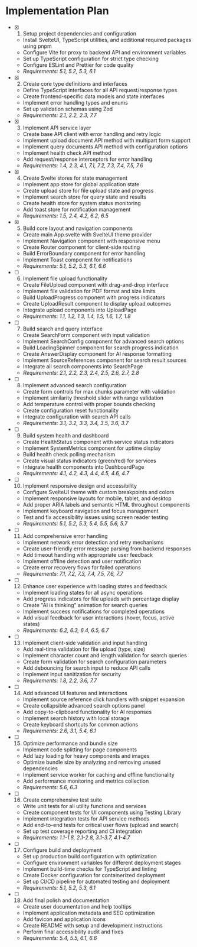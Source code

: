 # Implementation Plan

- [x] 1. Setup project dependencies and configuration
  - Install SvelteUI, TypeScript utilities, and additional required packages using pnpm
  - Configure Vite for proxy to backend API and environment variables
  - Set up TypeScript configuration for strict type checking
  - Configure ESLint and Prettier for code quality
  - _Requirements: 5.1, 5.2, 5.3, 6.1_

- [x] 2. Create core type definitions and interfaces
  - Define TypeScript interfaces for all API request/response types
  - Create frontend-specific data models and state interfaces
  - Implement error handling types and enums
  - Set up validation schemas using Zod
  - _Requirements: 2.1, 2.2, 2.3, 7.7_

- [x] 3. Implement API service layer
  - Create base API client with error handling and retry logic
  - Implement upload document API method with multipart form support
  - Implement query documents API method with configuration options
  - Implement health check API method
  - Add request/response interceptors for error handling
  - _Requirements: 1.4, 2.3, 4.1, 7.1, 7.2, 7.3, 7.4, 7.5, 7.6_

- [x] 4. Create Svelte stores for state management
  - Implement app store for global application state
  - Create upload store for file upload state and progress
  - Implement search store for query state and results
  - Create health store for system status monitoring
  - Add toast store for notification management
  - _Requirements: 1.5, 2.4, 4.2, 6.2, 6.5_

- [x] 5. Build core layout and navigation components
  - Create main App.svelte with SvelteUI theme provider
  - Implement Navigation component with responsive menu
  - Create Router component for client-side routing
  - Build ErrorBoundary component for error handling
  - Implement Toast component for notifications
  - _Requirements: 5.1, 5.2, 5.3, 6.1, 6.6_

- [ ] 6. Implement file upload functionality
  - Create FileUpload component with drag-and-drop interface
  - Implement file validation for PDF format and size limits
  - Build UploadProgress component with progress indicators
  - Create UploadResult component to display upload outcomes
  - Integrate upload components into UploadPage
  - _Requirements: 1.1, 1.2, 1.3, 1.4, 1.5, 1.6, 1.7, 1.8_

- [ ] 7. Build search and query interface
  - Create SearchForm component with input validation
  - Implement SearchConfig component for advanced search options
  - Build LoadingSpinner component for search progress indication
  - Create AnswerDisplay component for AI response formatting
  - Implement SourceReferences component for search result sources
  - Integrate all search components into SearchPage
  - _Requirements: 2.1, 2.2, 2.3, 2.4, 2.5, 2.6, 2.7, 2.8_

- [ ] 8. Implement advanced search configuration
  - Create form controls for max chunks parameter with validation
  - Implement similarity threshold slider with range validation
  - Add temperature control with proper bounds checking
  - Create configuration reset functionality
  - Integrate configuration with search API calls
  - _Requirements: 3.1, 3.2, 3.3, 3.4, 3.5, 3.6, 3.7_

- [ ] 9. Build system health and dashboard
  - Create HealthStatus component with service status indicators
  - Implement SystemMetrics component for uptime display
  - Build health check polling mechanism
  - Create visual status indicators (green/red) for services
  - Integrate health components into DashboardPage
  - _Requirements: 4.1, 4.2, 4.3, 4.4, 4.5, 4.6, 4.7_

- [ ] 10. Implement responsive design and accessibility
  - Configure SvelteUI theme with custom breakpoints and colors
  - Implement responsive layouts for mobile, tablet, and desktop
  - Add proper ARIA labels and semantic HTML throughout components
  - Implement keyboard navigation and focus management
  - Test and fix accessibility issues using screen reader testing
  - _Requirements: 5.1, 5.2, 5.3, 5.4, 5.5, 5.6, 5.7_

- [ ] 11. Add comprehensive error handling
  - Implement network error detection and retry mechanisms
  - Create user-friendly error message parsing from backend responses
  - Add timeout handling with appropriate user feedback
  - Implement offline detection and user notification
  - Create error recovery flows for failed operations
  - _Requirements: 7.1, 7.2, 7.3, 7.4, 7.5, 7.6, 7.7_

- [ ] 12. Enhance user experience with loading states and feedback
  - Implement loading states for all async operations
  - Add progress indicators for file uploads with percentage display
  - Create "AI is thinking" animation for search queries
  - Implement success notifications for completed operations
  - Add visual feedback for user interactions (hover, focus, active states)
  - _Requirements: 6.2, 6.3, 6.4, 6.5, 6.7_

- [ ] 13. Implement client-side validation and input handling
  - Add real-time validation for file upload (type, size)
  - Implement character count and length validation for search queries
  - Create form validation for search configuration parameters
  - Add debouncing for search input to reduce API calls
  - Implement input sanitization for security
  - _Requirements: 1.8, 2.2, 3.6, 7.7_

- [ ] 14. Add advanced UI features and interactions
  - Implement source reference click handlers with snippet expansion
  - Create collapsible advanced search options panel
  - Add copy-to-clipboard functionality for AI responses
  - Implement search history with local storage
  - Create keyboard shortcuts for common actions
  - _Requirements: 2.6, 3.1, 5.4, 6.1_

- [ ] 15. Optimize performance and bundle size
  - Implement code splitting for page components
  - Add lazy loading for heavy components and images
  - Optimize bundle size by analyzing and removing unused dependencies
  - Implement service worker for caching and offline functionality
  - Add performance monitoring and metrics collection
  - _Requirements: 5.6, 6.3_

- [ ] 16. Create comprehensive test suite
  - Write unit tests for all utility functions and services
  - Create component tests for UI components using Testing Library
  - Implement integration tests for API service methods
  - Add end-to-end tests for critical user flows (upload and search)
  - Set up test coverage reporting and CI integration
  - _Requirements: 1.1-1.8, 2.1-2.8, 3.1-3.7, 4.1-4.7_

- [ ] 17. Configure build and deployment
  - Set up production build configuration with optimization
  - Configure environment variables for different deployment stages
  - Implement build-time checks for TypeScript and linting
  - Create Docker configuration for containerized deployment
  - Set up CI/CD pipeline for automated testing and deployment
  - _Requirements: 5.1, 5.2, 5.3, 6.1_

- [ ] 18. Add final polish and documentation
  - Create user documentation and help tooltips
  - Implement application metadata and SEO optimization
  - Add favicon and application icons
  - Create README with setup and development instructions
  - Perform final accessibility audit and fixes
  - _Requirements: 5.4, 5.5, 6.1, 6.6_